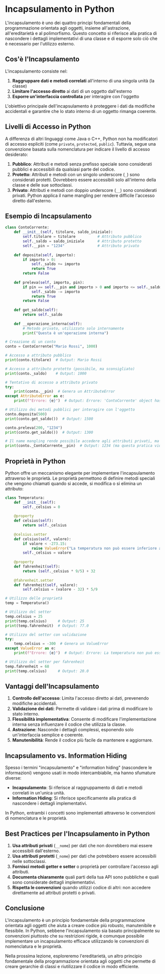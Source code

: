 # Incapsulamento in Python

L'incapsulamento è uno dei quattro principi fondamentali della programmazione orientata agli oggetti, insieme all'astrazione, all'ereditarietà e al polimorfismo. Questo concetto si riferisce alla pratica di nascondere i dettagli implementativi di una classe e di esporre solo ciò che è necessario per l'utilizzo esterno.

## Cos'è l'Incapsulamento

L'incapsulamento consiste nel:

1. **Raggruppare dati e metodi correlati** all'interno di una singola unità (la classe)
2. **Limitare l'accesso diretto** ai dati di un oggetto dall'esterno
3. **Esporre un'interfaccia controllata** per interagire con l'oggetto

L'obiettivo principale dell'incapsulamento è proteggere i dati da modifiche accidentali e garantire che lo stato interno di un oggetto rimanga coerente.

## Livelli di Accesso in Python

A differenza di altri linguaggi come Java o C++, Python non ha modificatori di accesso espliciti (come `private`, `protected`, `public`). Tuttavia, segue una convenzione basata sulla nomenclatura per indicare il livello di accesso desiderato:

1. **Pubblico**: Attributi e metodi senza prefisso speciale sono considerati pubblici e accessibili da qualsiasi parte del codice.
2. **Protetto**: Attributi e metodi con un singolo underscore (`_`) sono considerati protetti. Dovrebbero essere accessibili solo all'interno della classe e delle sue sottoclassi.
3. **Privato**: Attributi e metodi con doppio underscore (`__`) sono considerati privati. Python applica il name mangling per rendere difficile l'accesso diretto dall'esterno.

## Esempio di Incapsulamento

```python
class ContoCorrente:
    def __init__(self, titolare, saldo_iniziale):
        self.titolare = titolare          # Attributo pubblico
        self._saldo = saldo_iniziale      # Attributo protetto
        self.__pin = "1234"               # Attributo privato
    
    def deposita(self, importo):
        if importo > 0:
            self._saldo += importo
            return True
        return False
    
    def preleva(self, importo, pin):
        if pin == self.__pin and importo > 0 and importo <= self._saldo:
            self._saldo -= importo
            return True
        return False
    
    def get_saldo(self):
        return self._saldo
    
    def __operazione_interna(self):
        # Metodo privato, utilizzato solo internamente
        print("Questa è un'operazione interna")

# Creazione di un conto
conto = ContoCorrente("Mario Rossi", 1000)

# Accesso a attributo pubblico
print(conto.titolare)  # Output: Mario Rossi

# Accesso a attributo protetto (possibile, ma sconsigliato)
print(conto._saldo)    # Output: 1000

# Tentativo di accesso a attributo privato
try:
    print(conto.__pin)  # Genera un AttributeError
except AttributeError as e:
    print(f"Errore: {e}")  # Output: Errore: 'ContoCorrente' object has no attribute '__pin'

# Utilizzo dei metodi pubblici per interagire con l'oggetto
conto.deposita(500)
print(conto.get_saldo())  # Output: 1500

conto.preleva(200, "1234")
print(conto.get_saldo())  # Output: 1300

# Il name mangling rende possibile accedere agli attributi privati, ma è fortemente sconsigliato
print(conto._ContoCorrente__pin)  # Output: 1234 (ma questa pratica viola l'incapsulamento)
```

## Proprietà in Python

Python offre un meccanismo elegante per implementare l'incapsulamento attraverso le proprietà. Le proprietà permettono di definire metodi speciali che vengono chiamati quando si accede, si modifica o si elimina un attributo:

```python
class Temperatura:
    def __init__(self):
        self._celsius = 0
    
    @property
    def celsius(self):
        return self._celsius
    
    @celsius.setter
    def celsius(self, valore):
        if valore < -273.15:
            raise ValueError("La temperatura non può essere inferiore allo zero assoluto")
        self._celsius = valore
    
    @property
    def fahrenheit(self):
        return (self._celsius * 9/5) + 32
    
    @fahrenheit.setter
    def fahrenheit(self, valore):
        self.celsius = (valore - 32) * 5/9

# Utilizzo delle proprietà
temp = Temperatura()

# Utilizzo del setter
temp.celsius = 25
print(temp.celsius)     # Output: 25
print(temp.fahrenheit)  # Output: 77.0

# Utilizzo del setter con validazione
try:
    temp.celsius = -300  # Genera un ValueError
except ValueError as e:
    print(f"Errore: {e}")  # Output: Errore: La temperatura non può essere inferiore allo zero assoluto

# Utilizzo del setter per fahrenheit
temp.fahrenheit = 68
print(temp.celsius)     # Output: 20.0
```

## Vantaggi dell'Incapsulamento

1. **Controllo dell'accesso**: Limita l'accesso diretto ai dati, prevenendo modifiche accidentali.
2. **Validazione dei dati**: Permette di validare i dati prima di modificare lo stato interno.
3. **Flessibilità implementativa**: Consente di modificare l'implementazione interna senza influenzare il codice che utilizza la classe.
4. **Astrazione**: Nasconde i dettagli complessi, esponendo solo un'interfaccia semplice e coerente.
5. **Manutenibilità**: Rende il codice più facile da mantenere e aggiornare.

## Incapsulamento vs. Information Hiding

Spesso i termini "incapsulamento" e "information hiding" (nascondere le informazioni) vengono usati in modo intercambiabile, ma hanno sfumature diverse:

- **Incapsulamento**: Si riferisce al raggruppamento di dati e metodi correlati in un'unica unità.
- **Information Hiding**: Si riferisce specificamente alla pratica di nascondere i dettagli implementativi.

In Python, entrambi i concetti sono implementati attraverso le convenzioni di nomenclatura e le proprietà.

## Best Practices per l'Incapsulamento in Python

1. **Usa attributi privati** (`__nome`) per dati che non dovrebbero mai essere accessibili dall'esterno.
2. **Usa attributi protetti** (`_nome`) per dati che potrebbero essere accessibili nelle sottoclassi.
3. **Fornisci metodi getter e setter** o proprietà per controllare l'accesso agli attributi.
4. **Documenta chiaramente** quali parti della tua API sono pubbliche e quali sono considerate dettagli implementativi.
5. **Rispetta le convenzioni** quando utilizzi codice di altri: non accedere direttamente ad attributi protetti o privati.

## Conclusione

L'incapsulamento è un principio fondamentale della programmazione orientata agli oggetti che aiuta a creare codice più robusto, manutenibile e flessibile. In Python, sebbene l'incapsulamento sia basato principalmente su convenzioni piuttosto che su restrizioni rigide, è comunque possibile implementare un incapsulamento efficace utilizzando le convenzioni di nomenclatura e le proprietà.

Nella prossima lezione, esploreremo l'ereditarietà, un altro principio fondamentale della programmazione orientata agli oggetti che permette di creare gerarchie di classi e riutilizzare il codice in modo efficiente.
